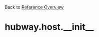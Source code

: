 
Back to [Reference Overview](https://github.com/pyrustic/hubway/blob/master/docs/reference/README.md)

# hubway.host.\_\_init\_\_



<br>


